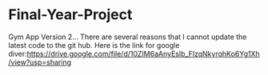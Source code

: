 # Final-Year-Project
Gym App Version 2...
There are several reasons that I cannot update the latest code to the git hub.
Here is the link for google diver:https://drive.google.com/file/d/10ZIM6aAnyEslb_FlzqNkyrqhKo6Yg1Xh/view?usp=sharing
